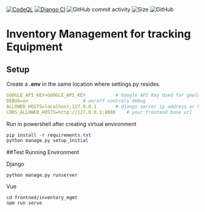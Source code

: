 [![CodeQL](https://github.com/mmpc-nyc/inventory_mgmt/actions/workflows/codeql-analysis.yml/badge.svg)](https://github.com/mmpc-nyc/inventory_mgmt/actions/workflows/codeql-analysis.yml) [![Django CI](https://github.com/mmpc-nyc/inventory_mgmt/actions/workflows/django.yml/badge.svg)](https://github.com/schir2/inventory_mgmt/actions/workflows/django.yml) ![GitHub commit activity](https://img.shields.io/github/commit-activity/w/mmpc-nyc/inventory_mgmt) ![Size](https://img.shields.io/github/repo-size/schir2/inventory_mgmt) ![GitHub](https://img.shields.io/github/license/schir2/inventory_mgmt)

# Inventory Management for tracking Equipment

## Setup


Create a **.env** in the same location where settings.py resides.
```yaml
GOOGLE_API_KEY=GOOGLE_API_KEY  			# Google API Key Used for geolocation
DEBUG=on 					# on/off controls debug
ALLOWED_HOSTS=localhost,127.0.0.1 		# django server ip address or hostname
CORS_ALLOWED_HOSTS=http://127.0.0.1:8080	# your frontend base url
```


Run in powershell after creating virtual environment
```powershell
pip install -r requirements.txt
python manage.py setup_initial
```

##Test Running Environment

Django
```shell
python manage.py runserver
```

Vue
```shell
cd frontned/inventory_mgmt
npm run serve
```